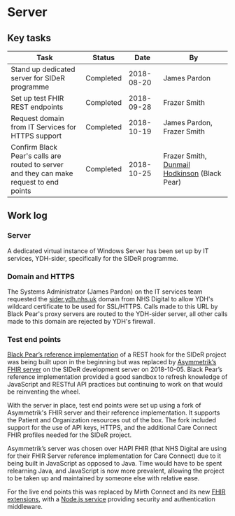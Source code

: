 # Server
## Key tasks
Task | Status | Date | By |
-----|--------|------|----|
Stand up dedicated server for SIDeR programme | Completed | 2018-08-20 | James Pardon
Set up test FHIR REST endpoints | Completed | 2018-09-28 | Frazer Smith
Request domain from IT Services for HTTPS support | Completed | 2018-10-19 | James Pardon, Frazer Smith
Confirm Black Pear's calls are routed to server<br>and they can make request to end points | Completed | 2018-10-25 | Frazer Smith, [Dunmail Hodkinson](https://github.com/Dunmail) (Black Pear)

## Work log
### Server
A dedicated virtual instance of Windows Server has been set up by IT services, YDH-sider, specifically for the SIDeR programme.

### Domain and HTTPS
The Systems Administrator (James Pardon) on the IT services team requested the [sider.ydh.nhs.uk](https://sider.ydh.nhs.uk) domain from NHS Digital to allow YDH's wildcard certificate to be used for SSL/HTTPS. Calls made to this URL by Black Pear's proxy servers are routed to the YDH-sider server, all other calls made to this domain are rejected by YDH's firewall.

### Test end points
[Black Pear’s reference implementation](https://github.com/BlackPearSw/fhir-stu3-subscription-resthook) of a REST hook for the SIDeR project was being built upon in the beginning but was replaced by [Asymmetrik’s FHIR server](https://github.com/Asymmetrik/node-fhir-server-core) on the SIDeR development server on 2018-10-05. Black Pear’s reference implementation provided a good sandbox to refresh knowledge of JavaScript and RESTful API practices but continuing to work on that would be reinventing the wheel.

With the server in place, test end points were set up using a fork of Asymmetrik's FHIR server and their reference implementation. It supports the Patient and Organization resources out of the box. The fork included support for the use of API keys, HTTPS, and the additional Care Connect FHIR profiles needed for the SIDeR project.

Asymmetrik’s server was chosen over HAPI FHIR (that NHS Digital are using for their FHIR Server reference implementation for Care Connect) due to it being built in JavaScript as opposed to Java. Time would have to be spent relearning Java, and JavaScript is now more prevalent, allowing the project to be taken up and maintained by someone else with relative ease.

For the live end points this was replaced by Mirth Connect and its new [FHIR extensions](http://www.mirthcorp.com/community/wiki/pages/viewpage.action?pageId=36504815), with a [Node.js service](https://github.com/Fdawgs/ydh-sider-authentication-service) providing security and authentication middleware.
